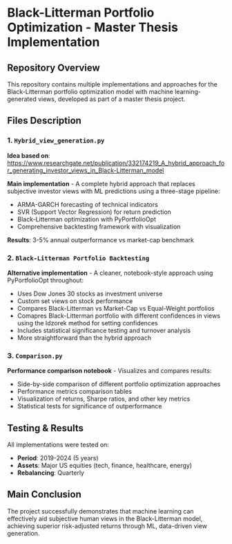 # Black-Litterman Portfolio Optimization - Master Thesis Implementation

## Repository Overview

This repository contains multiple implementations and approaches for the Black-Litterman portfolio optimization model with machine learning-generated views, developed as part of a master thesis project.

## Files Description

### 1. `Hybrid_view_generation.py`
**Idea based on**: https://www.researchgate.net/publication/332174219_A_hybrid_approach_for_generating_investor_views_in_Black-Litterman_model

**Main implementation** - A complete hybrid approach that replaces subjective investor views with ML predictions using a three-stage pipeline:
- ARMA-GARCH forecasting of technical indicators
- SVR (Support Vector Regression) for return prediction  
- Black-Litterman optimization with PyPortfolioOpt
- Comprehensive backtesting framework with visualization
  
**Results**: 3-5% annual outperformance vs market-cap benchmark

### 2. `Black-Litterman Portfolio Backtesting`
**Alternative implementation** - A cleaner, notebook-style approach using PyPortfolioOpt throughout:
- Uses Dow Jones 30 stocks as investment universe
- Custom set views on stock performance
- Compares Black-Litterman vs Market-Cap vs Equal-Weight portfolios
- Comapres Black-Litterman portfolio with different confidences in views using the Idzorek method for setting confidences
- Includes statistical significance testing and turnover analysis
- More straightforward than the hybrid approach

### 3. `Comparison.py`
**Performance comparison notebook** - Visualizes and compares results:
- Side-by-side comparison of different portfolio optimization approaches
- Performance metrics comparison tables
- Visualization of returns, Sharpe ratios, and other key metrics
- Statistical tests for significance of outperformance

## Testing & Results

All implementations were tested on:
- **Period**: 2019-2024 (5 years)
- **Assets**: Major US equities (tech, finance, healthcare, energy)
- **Rebalancing**: Quarterly

## Main Conclusion

The project successfully demonstrates that machine learning can effectively aid subjective human views in the Black-Litterman model, achieving superior risk-adjusted returns through ML, data-driven view generation.